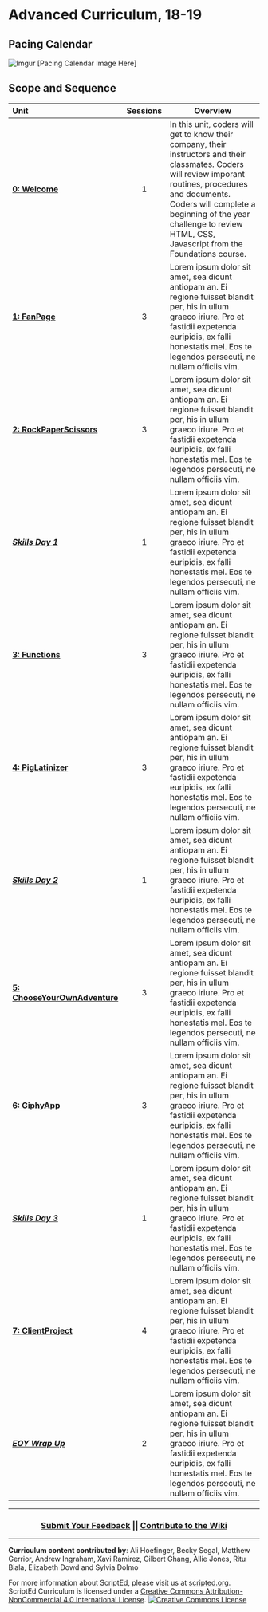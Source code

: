 # Advanced Curriculum, 18-19

## Pacing Calendar
![Imgur]() [Pacing Calendar Image Here]

## Scope and Sequence

| Unit  | Sessions | Overview|
|:-------|:-------:|------|
| [**0: Welcome**](units/unit0) | 1 | In this unit, coders will get to know their company, their instructors and their classmates.    Coders will review imporant routines, procedures and documents. Coders will complete a beginning of the year challenge to review HTML, CSS, Javascript from the Foundations course.|
| [**1: FanPage**](units/unit1) | 3 | Lorem ipsum dolor sit amet, sea dicunt antiopam an. Ei regione fuisset blandit per, his in ullum graeco iriure. Pro et fastidii expetenda euripidis, ex falli honestatis mel. Eos te legendos persecuti, ne nullam officiis vim.|
| [**2: RockPaperScissors**](units/unit2) | 3 | Lorem ipsum dolor sit amet, sea dicunt antiopam an. Ei regione fuisset blandit per, his in ullum graeco iriure. Pro et fastidii expetenda euripidis, ex falli honestatis mel. Eos te legendos persecuti, ne nullam officiis vim.|
| *[**Skills Day 1**](skillsdays/skillsday1)* | 1 | Lorem ipsum dolor sit amet, sea dicunt antiopam an. Ei regione fuisset blandit per, his in ullum graeco iriure. Pro et fastidii expetenda euripidis, ex falli honestatis mel. Eos te legendos persecuti, ne nullam officiis vim.|
| [**3: Functions**](units/unit3) | 3 |Lorem ipsum dolor sit amet, sea dicunt antiopam an. Ei regione fuisset blandit per, his in ullum graeco iriure. Pro et fastidii expetenda euripidis, ex falli honestatis mel. Eos te legendos persecuti, ne nullam officiis vim. |
| [**4: PigLatinizer**](units/unit4) | 3 | Lorem ipsum dolor sit amet, sea dicunt antiopam an. Ei regione fuisset blandit per, his in ullum graeco iriure. Pro et fastidii expetenda euripidis, ex falli honestatis mel. Eos te legendos persecuti, ne nullam officiis vim.|
| *[**Skills Day 2**](skillsdays/skillsday2)* | 1 |  Lorem ipsum dolor sit amet, sea dicunt antiopam an. Ei regione fuisset blandit per, his in ullum graeco iriure. Pro et fastidii expetenda euripidis, ex falli honestatis mel. Eos te legendos persecuti, ne nullam officiis vim.|
| [**5: ChooseYourOwnAdventure**](units/unit5) | 3 | Lorem ipsum dolor sit amet, sea dicunt antiopam an. Ei regione fuisset blandit per, his in ullum graeco iriure. Pro et fastidii expetenda euripidis, ex falli honestatis mel. Eos te legendos persecuti, ne nullam officiis vim. |
| [**6: GiphyApp**](units/unit6) | 3 | Lorem ipsum dolor sit amet, sea dicunt antiopam an. Ei regione fuisset blandit per, his in ullum graeco iriure. Pro et fastidii expetenda euripidis, ex falli honestatis mel. Eos te legendos persecuti, ne nullam officiis vim. |
| *[**Skills Day 3**](skillsdays/skillsday3)* | 1 | Lorem ipsum dolor sit amet, sea dicunt antiopam an. Ei regione fuisset blandit per, his in ullum graeco iriure. Pro et fastidii expetenda euripidis, ex falli honestatis mel. Eos te legendos persecuti, ne nullam officiis vim. |
| [**7: ClientProject**](units/unit7)| 4 | Lorem ipsum dolor sit amet, sea dicunt antiopam an. Ei regione fuisset blandit per, his in ullum graeco iriure. Pro et fastidii expetenda euripidis, ex falli honestatis mel. Eos te legendos persecuti, ne nullam officiis vim. |
| *[**EOY Wrap Up**](units/eoy)* | 2 | Lorem ipsum dolor sit amet, sea dicunt antiopam an. Ei regione fuisset blandit per, his in ullum graeco iriure. Pro et fastidii expetenda euripidis, ex falli honestatis mel. Eos te legendos persecuti, ne nullam officiis vim. |
----

<h3 align="center"><a href="https://docs.google.com/forms/d/e/1FAIpQLSdmoYjRk6tqJHI5Y1ELjOZ7tiYj58dmoIBEeUaXK5ciIdljIg/viewform">Submit Your Feedback</a> || <a href="https://github.com/ScriptEdcurriculum/curriculum18-19/wiki">Contribute to the Wiki</a> </h3>

----

**Curriculum content contributed by**: Ali Hoefinger, Becky Segal, Matthew Gerrior, Andrew Ingraham, Xavi Ramirez, Gilbert Ghang, Allie Jones, Ritu Biala, Elizabeth Dowd and Sylvia Dolmo

For more information about ScriptEd, please visit us at [scripted.org](https://www.scripted.org). 
<br>
ScriptEd Curriculum is licensed under a <a rel="license" href="http://creativecommons.org/licenses/by-nc/4.0/">Creative Commons Attribution-NonCommercial 4.0 International License</a>. 
<a rel="license" href="http://creativecommons.org/licenses/by-nc/4.0/"><img alt="Creative Commons License" style="border-width:0" src="https://i.creativecommons.org/l/by-nc/4.0/88x31.png" /></a>
